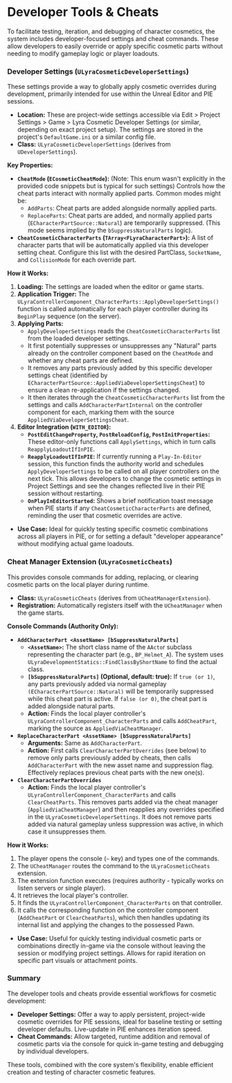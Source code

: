 # Developer Tools & Cheats

To facilitate testing, iteration, and debugging of character cosmetics, the system includes developer-focused settings and cheat commands. These allow developers to easily override or apply specific cosmetic parts without needing to modify gameplay logic or player loadouts.

### Developer Settings (`ULyraCosmeticDeveloperSettings`)

These settings provide a way to globally apply cosmetic overrides during development, primarily intended for use within the Unreal Editor and PIE sessions.

* **Location:** These are project-wide settings accessible via Edit > Project Settings > Game > Lyra Cosmetic Developer Settings (or similar, depending on exact project setup). The settings are stored in the project's `DefaultGame.ini` or a similar config file.
* **Class:** `ULyraCosmeticDeveloperSettings` (derives from `UDeveloperSettings`).

**Key Properties:**

* **`CheatMode` (`ECosmeticCheatMode`):** (Note: This enum wasn't explicitly in the provided code snippets but is typical for such settings) Controls how the cheat parts interact with normally applied parts. Common modes might be:
  * `AddParts`: Cheat parts are added alongside normally applied parts.
  * `ReplaceParts`: Cheat parts are added, and normally applied parts (`ECharacterPartSource::Natural`) are temporarily suppressed. (This mode seems implied by the `bSuppressNaturalParts` logic).
* **`CheatCosmeticCharacterParts` (`TArray<FLyraCharacterPart>`):** A list of character parts that will be automatically applied via this developer setting cheat. Configure this list with the desired PartClass, `SocketName`, and `CollisionMode` for each override part.

**How it Works:**

1. **Loading:** The settings are loaded when the editor or game starts.
2. **Application Trigger:** The `ULyraControllerComponent_CharacterParts::ApplyDeveloperSettings()` function is called automatically for each player controller during its `BeginPlay` sequence (on the server).
3. **Applying Parts:**
   * `ApplyDeveloperSettings` reads the `CheatCosmeticCharacterParts` list from the loaded developer settings.
   * It first potentially suppresses or unsuppresses any "Natural" parts already on the controller component based on the `CheatMode` and whether any cheat parts are defined.
   * It removes any parts previously added by this specific developer settings cheat (identified by `ECharacterPartSource::AppliedViaDeveloperSettingsCheat`) to ensure a clean re-application if the settings changed.
   * It then iterates through the `CheatCosmeticCharacterParts` list from the settings and calls `AddCharacterPartInternal` on the controller component for each, marking them with the source `AppliedViaDeveloperSettingsCheat`.
4. **Editor Integration (`WITH_EDITOR`):**
   * **`PostEditChangeProperty`, `PostReloadConfig`, `PostInitProperties`:** These editor-only functions call `ApplySettings`, which in turn calls `ReapplyLoadoutIfInPIE`.
   * **`ReapplyLoadoutIfInPIE`:** If currently running a `Play-In-Editor` session, this function finds the authority world and schedules `ApplyDeveloperSettings` to be called on all player controllers on the next tick. This allows developers to change the cosmetic settings in Project Settings and see the changes reflected live in their PIE session without restarting.
   * **`OnPlayInEditorStarted`:** Shows a brief notification toast message when PIE starts if any `CheatCosmeticCharacterParts` are defined, reminding the user that cosmetic overrides are active.

* **Use Case:** Ideal for quickly testing specific cosmetic combinations across all players in PIE, or for setting a default "developer appearance" without modifying actual game loadouts.

### Cheat Manager Extension (`ULyraCosmeticCheats`)

This provides console commands for adding, replacing, or clearing cosmetic parts on the local player during runtime.

* **Class:** `ULyraCosmeticCheats` (derives from `UCheatManagerExtension`).
* **Registration:** Automatically registers itself with the `UCheatManager` when the game starts.

**Console Commands (Authority Only):**

* **`AddCharacterPart <AssetName> [bSuppressNaturalParts]`**
  * **`<AssetName>`:** The short class name of the `AActo`r subclass representing the character part (e.g., `BP_Helmet_A`). The system uses `ULyraDevelopmentStatics::FindClassByShortName` to find the actual class.
  * **`[bSuppressNaturalParts]` (Optional, default: true):** If `true (or 1)`, any parts previously added via normal gameplay `(ECharacterPartSource::Natural)` will be temporarily suppressed while this cheat part is active. If `false (or 0)`, the cheat part is added alongside natural parts.
  * **Action:** Finds the local player controller's `ULyraControllerComponent_CharacterParts` and calls `AddCheatPart`, marking the source as `AppliedViaCheatManager`.
* **`ReplaceCharacterPart <AssetName> [bSuppressNaturalParts]`**
  * **Arguments:** Same as `AddCharacterPart`.
  * **Action:** First calls `ClearCharacterPartOverrides` (see below) to remove only parts previously added by cheats, then calls `AddCharacterPart` with the new asset name and suppression flag. Effectively replaces previous cheat parts with the new one(s).
* **`ClearCharacterPartOverrides`**
  * **Action:** Finds the local player controller's `ULyraControllerComponent_CharacterParts` and calls `ClearCheatParts`. This removes parts added via the cheat manager (`AppliedViaCheatManager`) and then reapplies any overrides specified in the `ULyraCosmeticDeveloperSettings`. It does not remove parts added via natural gameplay unless suppression was active, in which case it unsuppresses them.

**How it Works:**

1. The player opens the console (`~` key) and types one of the commands.
2. The `UCheatManager` routes the command to the `ULyraCosmeticCheats` extension.
3. The extension function executes (requires authority - typically works on listen servers or single player).
4. It retrieves the local player's controller.
5. It finds the `ULyraControllerComponent_CharacterParts` on that controller.
6. It calls the corresponding function on the controller component (`AddCheatPart` or `ClearCheatParts`), which then handles updating its internal list and applying the changes to the possessed Pawn.

* **Use Case:** Useful for quickly testing individual cosmetic parts or combinations directly in-game via the console without leaving the session or modifying project settings. Allows for rapid iteration on specific part visuals or attachment points.

### Summary

The developer tools and cheats provide essential workflows for cosmetic development:

* **Developer Settings:** Offer a way to apply persistent, project-wide cosmetic overrides for PIE sessions, ideal for baseline testing or setting developer defaults. Live-update in PIE enhances iteration speed.
* **Cheat Commands:** Allow targeted, runtime addition and removal of cosmetic parts via the console for quick in-game testing and debugging by individual developers.

These tools, combined with the core system's flexibility, enable efficient creation and testing of character cosmetic features.

